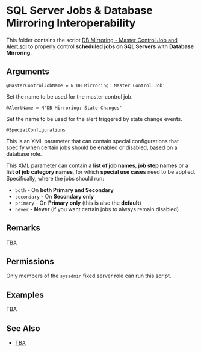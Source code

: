 # SQL Server Jobs & Database Mirroring Interoperability

This folder contains the script [DB Mirroring - Master Control Job and Alert.sql](DB%20Mirroring%20-%20Master%20Control%20Job%20and%20Alert.sql) to properly control **scheduled jobs on SQL Servers** with **Database Mirroring**.

## Arguments

`@MasterControlJobName = N'DB Mirroring: Master Control Job'`

Set the name to be used for the master control job.

`@AlertName = N'DB Mirroring: State Changes'`

Set the name to be used for the alert triggered by state change events.

`@SpecialConfigurations`

This is an XML parameter that can contain special configurations that specify when certain jobs should be enabled or disabled, based on a database role.

This XML parameter can contain a **list of job names**, **job step names** or a **list of job category names**, for which **special use cases** need to be applied. 
Specifically, where the jobs should run:

- `both` - On **both Primary and Secondary**
- `secondary` - On **Secondary only**
- `primary` - On **Primary only** (this is also the **default**)
- `never` - **Never** (if you want certain jobs to always remain disabled)

## Remarks

[TBA](https://eitanblumin.com/?p=938)

## Permissions

Only members of the `sysadmin` fixed server role can run this script.

## Examples

TBA

## See Also

- [TBA](https://eitanblumin.com/?p=938)
